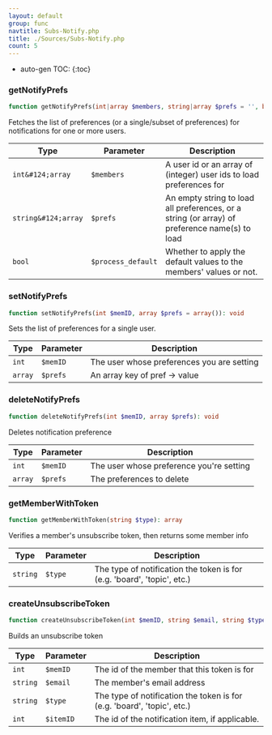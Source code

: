 ```yaml
---
layout: default
group: func
navtitle: Subs-Notify.php
title: ./Sources/Subs-Notify.php
count: 5
---
```

* auto-gen TOC:
{:toc}
### getNotifyPrefs

```php
function getNotifyPrefs(int|array $members, string|array $prefs = '', bool $process_default = false): array
```
Fetches the list of preferences (or a single/subset of preferences) for
notifications for one or more users.



Type|Parameter|Description
---|---|---
`int&#124;array`|`$members`|A user id or an array of (integer) user ids to load preferences for
`string&#124;array`|`$prefs`|An empty string to load all preferences, or a string (or array) of preference name(s) to load
`bool`|`$process_default`|Whether to apply the default values to the members' values or not.

### setNotifyPrefs

```php
function setNotifyPrefs(int $memID, array $prefs = array()): void
```
Sets the list of preferences for a single user.



Type|Parameter|Description
---|---|---
`int`|`$memID`|The user whose preferences you are setting
`array`|`$prefs`|An array key of pref -> value

### deleteNotifyPrefs

```php
function deleteNotifyPrefs(int $memID, array $prefs): void
```
Deletes notification preference



Type|Parameter|Description
---|---|---
`int`|`$memID`|The user whose preference you're setting
`array`|`$prefs`|The preferences to delete

### getMemberWithToken

```php
function getMemberWithToken(string $type): array
```
Verifies a member's unsubscribe token, then returns some member info



Type|Parameter|Description
---|---|---
`string`|`$type`|The type of notification the token is for (e.g. 'board', 'topic', etc.)

### createUnsubscribeToken

```php
function createUnsubscribeToken(int $memID, string $email, string $type = '', int $itemID = 0): string
```
Builds an unsubscribe token



Type|Parameter|Description
---|---|---
`int`|`$memID`|The id of the member that this token is for
`string`|`$email`|The member's email address
`string`|`$type`|The type of notification the token is for (e.g. 'board', 'topic', etc.)
`int`|`$itemID`|The id of the notification item, if applicable.

